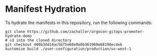 # Manifest Hydration

To hydrate the manifests in this repository, run the following commands:

```shell
git clone https://github.com/zachaller/argocon-gitops-promoter-hydrate-demo
# cd into the cloned directory
git checkout 406b3dd14ac5b75e68e9e6b361969e68198ec4eb
kustomize build ./user-configuration/production/us-west-1
```
